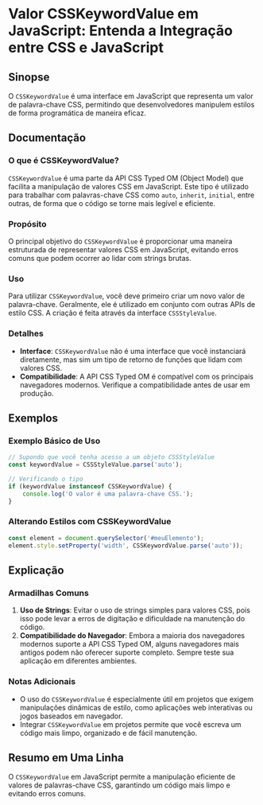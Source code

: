 <!--
Meta Description: # Valor CSSKeywordValue em JavaScript: Entenda a Integração entre CSS e JavaScript ## Sinopse O `CSSKeywordValue` é uma interface em JavaScript que re...
Meta Keywords: csskeywordvalue, css, que, javascript, uma
-->

# Valor CSSKeywordValue em JavaScript: Entenda a Integração entre CSS e JavaScript

## Sinopse
O `CSSKeywordValue` é uma interface em JavaScript que representa um valor de palavra-chave CSS, permitindo que desenvolvedores manipulem estilos de forma programática de maneira eficaz.

## Documentação
### O que é CSSKeywordValue?
`CSSKeywordValue` é uma parte da API CSS Typed OM (Object Model) que facilita a manipulação de valores CSS em JavaScript. Este tipo é utilizado para trabalhar com palavras-chave CSS como `auto`, `inherit`, `initial`, entre outras, de forma que o código se torne mais legível e eficiente.

### Propósito
O principal objetivo do `CSSKeywordValue` é proporcionar uma maneira estruturada de representar valores CSS em JavaScript, evitando erros comuns que podem ocorrer ao lidar com strings brutas.

### Uso
Para utilizar `CSSKeywordValue`, você deve primeiro criar um novo valor de palavra-chave. Geralmente, ele é utilizado em conjunto com outras APIs de estilo CSS. A criação é feita através da interface `CSSStyleValue`.

### Detalhes
- **Interface**: `CSSKeywordValue` não é uma interface que você instanciará diretamente, mas sim um tipo de retorno de funções que lidam com valores CSS.
- **Compatibilidade**: A API CSS Typed OM é compatível com os principais navegadores modernos. Verifique a compatibilidade antes de usar em produção.

## Exemplos
### Exemplo Básico de Uso
```javascript
// Supondo que você tenha acesso a um objeto CSSStyleValue
const keywordValue = CSSStyleValue.parse('auto');

// Verificando o tipo
if (keywordValue instanceof CSSKeywordValue) {
    console.log('O valor é uma palavra-chave CSS.');
}
```

### Alterando Estilos com CSSKeywordValue
```javascript
const element = document.querySelector('#meuElemento');
element.style.setProperty('width', CSSKeywordValue.parse('auto'));
```

## Explicação
### Armadilhas Comuns
1. **Uso de Strings**: Evitar o uso de strings simples para valores CSS, pois isso pode levar a erros de digitação e dificuldade na manutenção do código.
2. **Compatibilidade do Navegador**: Embora a maioria dos navegadores modernos suporte a API CSS Typed OM, alguns navegadores mais antigos podem não oferecer suporte completo. Sempre teste sua aplicação em diferentes ambientes.

### Notas Adicionais
- O uso do `CSSKeywordValue` é especialmente útil em projetos que exigem manipulações dinâmicas de estilo, como aplicações web interativas ou jogos baseados em navegador.
- Integrar `CSSKeywordValue` em projetos permite que você escreva um código mais limpo, organizado e de fácil manutenção.

## Resumo em Uma Linha
O `CSSKeywordValue` em JavaScript permite a manipulação eficiente de valores de palavras-chave CSS, garantindo um código mais limpo e evitando erros comuns.